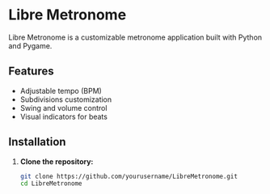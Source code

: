 # Libre Metronome

Libre Metronome is a customizable metronome application built with Python and Pygame.

## Features
- Adjustable tempo (BPM)
- Subdivisions customization
- Swing and volume control
- Visual indicators for beats

## Installation

1. **Clone the repository:**
   ```bash
   git clone https://github.com/yourusername/LibreMetronome.git
   cd LibreMetronome